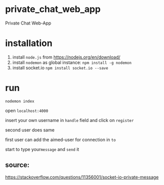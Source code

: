 # private_chat_web_app
Private Chat Web-App

# installation

1. install ```node.js``` from https://nodejs.org/en/download/
2. install ```nodemon``` as global instance: ```npm install -g nodemon```
3. install socket.io ```npm install socket.io --save```

# run

```nodemon index```

open ```localhost:4000```

insert your own username in ```handle``` field and click on ```register```

second user does same

first user can add the aimed-user for connection in ```to```

start to type your```message``` and ```send``` it


## source:

https://stackoverflow.com/questions/11356001/socket-io-private-message
